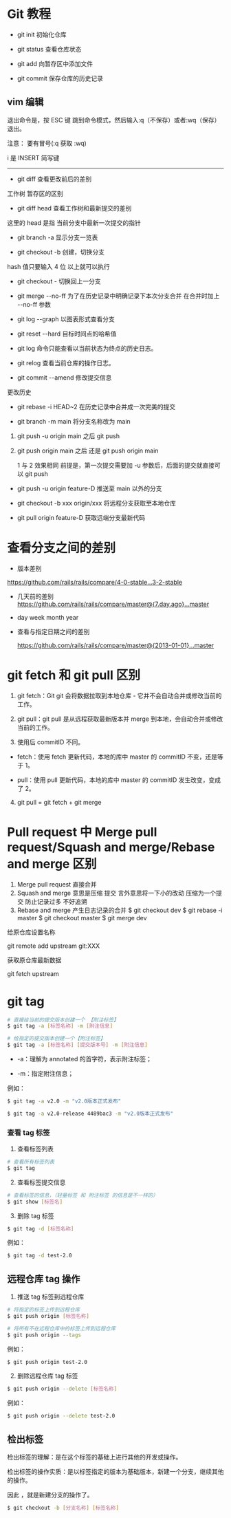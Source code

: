 # Git 教程

- git init 初始化仓库

- git status 查看仓库状态

- git add 向暂存区中添加文件

- git commit 保存仓库的历史记录

## vim 编辑

退出命令是，按 ESC 键 跳到命令模式，然后输入:q（不保存）或者:wq（保存） 退出。

注意： 要有冒号(:q 获取 :wq)

i 是 INSERT 简写键

---

- git diff 查看更改前后的差别

工作树 暂存区的区别

- git diff head 查看工作树和最新提交的差别

这里的 head 是指 当前分支中最新一次提交的指针

- git branch -a 显示分支一览表

- git checkout -b 创建，切换分支

hash 值只要输入 4 位 以上就可以执行

- git checkout - 切换回上一分支

- git merge --no-ff 为了在历史记录中明确记录下本次分支合并 在合并时加上 --no-ff 参数

- git log --graph 以图表形式查看分支

- git reset --hard 目标时间点的哈希值

- git log 命令只能查看以当前状态为终点的历史日志。
- git relog 查看当前仓库的操作日志。

- git commit --amend 修改提交信息

更改历史

- git rebase -i HEAD~2 在历史记录中合并成一次完美的提交

- git branch -m main 将分支名称改为 main

1.  git push -u origin main 之后 git push
2.  git push origin main 之后 还是 git push origin main

    1 与 2 效果相同
    前提是，第一次提交需要加 -u 参数后，后面的提交就直接可以 git push

- git push -u origin feature-D 推送至 main 以外的分支

- git checkout -b xxx origin/xxx 将远程分支获取至本地仓库

- git pull origin feature-D 获取远端分支最新代码

# 查看分支之间的差别

- 版本差别

https://github.com/rails/rails/compare/4-0-stable...3-2-stable

- 几天前的差别
  https://github.com/rails/rails/compare/master@{7.day.ago}...master

- day week month year

- 查看与指定日期之间的差别

  https://github.com/rails/rails/compare/master@{2013-01-01}...master

# git fetch 和 git pull 区别

1. git fetch：Git git 会将数据拉取到本地仓库 - 它并不会自动合并或修改当前的工作。

2. git pull：git pull 是从远程获取最新版本并 merge 到本地，会自动合并或修改当前的工作。

3. 使用后 commitID 不同。

- fetch：使用 fetch 更新代码，本地的库中 master 的 commitID 不变，还是等于 1。

- pull：使用 pull 更新代码，本地的库中 master 的 commitID 发生改变，变成了 2。

4. git pull = git fetch + git merge

# Pull request 中 Merge pull request/Squash and merge/Rebase and merge 区别

1.  Merge pull request 直接合并
2.  Squash and merge 意思是压缩 提交 言外意思将一下小的改动 压缩为一个提交 防止记录过多 不好追溯
3.  Rebase and merge 产生日志记录的合并
    $ git checkout dev
    $ git rebase -i master
    $ git checkout master
    $ git merge dev

<!-- git remote add upstream git:https://github.com/ituring/first-pr -->

给原仓库设置名称

git remote add upstream git:XXX

获取原仓库最新数据

git fetch upstream

# git tag

```bash
# 直接给当前的提交版本创建一个 【附注标签】
$ git tag -a [标签名称] -m [附注信息]

# 给指定的提交版本创建一个【附注标签】
$ git tag -a [标签名称] [提交版本号] -m [附注信息]

```

- -a：理解为 annotated 的首字符，表示附注标签；

- -m：指定附注信息；

例如：

```bash
$ git tag -a v2.0 -m "v2.0版本正式发布"

$ git tag -a v2.0-release 4489bac3 -m "v2.0版本正式发布"

```

### 查看 tag 标签

1. 查看标签列表

```bash
# 查看所有标签列表
$ git tag
```

2. 查看标签提交信息

```bash
# 查看标签的信息，（轻量标签 和 附注标签 的信息是不一样的）
$ git show [标签名]
```

3. 删除 tag 标签

```bash
$ git tag -d [标签名称]
```

例如：

```bash
$ git tag -d test-2.0
```

## 远程仓库 tag 操作

1. 推送 tag 标签到远程仓库

```bash
# 将指定的标签上传到远程仓库
$ git push origin [标签名称]

# 将所有不在远程仓库中的标签上传到远程仓库
$ git push origin --tags

```

例如：

```bash
$ git push origin test-2.0
```

2. 删除远程仓库 tag 标签

```bash
$ git push origin --delete [标签名称]
```

例如：

```bash
$ git push origin --delete test-2.0
```

## 检出标签

检出标签的理解：是在这个标签的基础上进行其他的开发或操作。

检出标签的操作实质：是以标签指定的版本为基础版本，新建一个分支，继续其他的操作。

因此 ，就是新建分支的操作了。

```bash
$ git checkout -b [分支名称] [标签名称]
```
